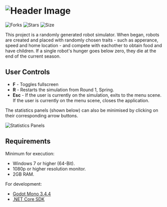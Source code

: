 # ![Header Image](https://i.imgur.com/TSODNiq.png)
![Forks](https://img.shields.io/github/forks/mattdbarnett/robot-ai-simulation?style=for-the-badge) ![Stars](https://img.shields.io/github/stars/mattdbarnett/robot-ai-simulation?style=for-the-badge) ![Size](https://img.shields.io/github/repo-size/mattdbarnett/robot-ai-simulation?style=for-the-badge)

This project is a randomly generated robot simulator. When began, robots are created and placed with randomly chosen traits - such as apperance, speed and home location - and compete with eachother to obtain food and have children. If a single robot's hunger goes below zero, they die at the end of the current season.

## User Controls
 - **F** - Toggles fullscreen
 - **R** - Restarts the simulation from Round 1, Spring.
 - **Esc** - If the user is currently on the simulation, exits to the menu scene. If the user is currently on the menu scene, closes the application.
 
 The statistics panels (shown below) can also be minimised by clicking on their corresponding arrow buttons.
 
 ![Statistics Panels](https://i.imgur.com/eh7HohL.png)
 
## Requirements
Minimum for execution:
 - Windows 7 or higher (64-Bit).
 - 1080p or higher resolution monitor.
 - 2GB RAM.
 
 For development:
 - [Godot Mono 3.4.4](https://godotengine.org/download/windows)
 - [.NET Core SDK](https://dotnet.microsoft.com/download/dotnet-core)

